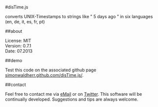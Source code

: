 #disTime.js

converts UNIX-Timestamps to strings like " 5 days ago " in six languages (en, de, it, es, fr, pt)

##about

License:   MIT  
Version: 0.7.1  
Date:  07.2013  

##demo

Test this code on the associated github page [simonwaldherr.github.com/disTime.js/](http://simonwaldherr.github.com/disTime.js/).

##contact

Feel free to contact me via [eMail](mailto:contact@simonwaldherr.de) or on [Twitter](http://twitter.com/simonwaldherr). This software will be continually developed. Suggestions and tips are always welcome.
